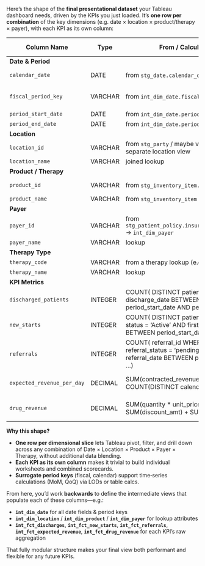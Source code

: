 Here’s the shape of the **final presentational dataset** your Tableau dashboard needs, driven by the KPIs you just loaded. It’s **one row per combination** of the key dimensions (e.g. date × location × product/therapy × payer), with each KPI as its own column:

| Column Name                | Type    | From / Calculation                                                                                   | Notes / Purpose              |
| -------------------------- | ------- | ---------------------------------------------------------------------------------------------------- | ---------------------------- |
| **Date & Period**          |         |                                                                                                      |                              |
| `calendar_date`            | DATE    | from `stg_date.calendar_date`                                                                        | Day‐level date               |
| `fiscal_period_key`        | VARCHAR | from `int_dim_date.fiscal_period_key`                                                                | Surrogate for fiscal period  |
| `period_start_date`        | DATE    | from `int_dim_date.period_start_date`                                                                |                              |
| `period_end_date`          | DATE    | from `int_dim_date.period_end_date`                                                                  |                              |
| **Location**               |         |                                                                                                      |                              |
| `location_id`              | VARCHAR | from `stg_party` / maybe via `stg_patient` or separate location view                                 | Facility or branch           |
| `location_name`            | VARCHAR | joined lookup                                                                                        |                              |
| **Product / Therapy**      |         |                                                                                                      |                              |
| `product_id`               | VARCHAR | from `stg_inventory_item.item_sku`                                                                   | Drug or supply item          |
| `product_name`             | VARCHAR | from `stg_inventory_item`                                                                            |                              |
| **Payer**                  |         |                                                                                                      |                              |
| `payer_id`                 | VARCHAR | from `stg_patient_policy.insurance_program_id` → `int_dim_payer`                                     |                              |
| `payer_name`               | VARCHAR | lookup                                                                                               |                              |
| **Therapy Type**           |         |                                                                                                      |                              |
| `therapy_code`             | VARCHAR | from a therapy lookup (e.g. HcPc)                                                                    |                              |
| `therapy_name`             | VARCHAR | lookup                                                                                               |                              |
| **KPI Metrics**            |         |                                                                                                      |                              |
| `discharged_patients`      | INTEGER | COUNT( DISTINCT patient_id WHERE discharge_date BETWEEN period_start_date AND period_end_date)       | “Discharged Patients” KPI    |
| `new_starts`               | INTEGER | COUNT( DISTINCT patient_id WHERE status = ‘Active’ AND first_visit_date BETWEEN period_start_date …) | “New Starts” KPI             |
| `referrals`                | INTEGER | COUNT( referral_id WHERE referral_status = ‘pending’ AND referral_date BETWEEN period_start_date …)  | “Referrals” KPI              |
| `expected_revenue_per_day` | DECIMAL | SUM(contracted_revenue) / COUNT(DISTINCT calendar_date)                                              | “Expected Revenue / Day” KPI |
| `drug_revenue`             | DECIMAL | SUM(quantity \* unit_price) - SUM(discount_amt) + SUM(tax_amt)                                       | “Drug Revenue” KPI           |

**Why this shape?**

- **One row per dimensional slice** lets Tableau pivot, filter, and drill down across any combination of Date × Location × Product × Payer × Therapy, without additional data blending.
- **Each KPI as its own column** makes it trivial to build individual worksheets and combined scorecards.
- **Surrogate period keys** (fiscal, calendar) support time‐series calculations (MoM, QoQ) via LODs or table calcs.

From here, you’d work **backwards** to define the intermediate views that populate each of these columns—e.g.:

- **`int_dim_date`** for all date fields & period keys
- **`int_dim_location`** / **`int_dim_product`** / **`int_dim_payer`** for lookup attributes
- **`int_fct_discharges`**, **`int_fct_new_starts`**, **`int_fct_referrals`**, **`int_fct_expected_revenue`**, **`int_fct_drug_revenue`** for each KPI’s raw aggregation

That fully modular structure makes your final view both performant and flexible for any future KPIs.
